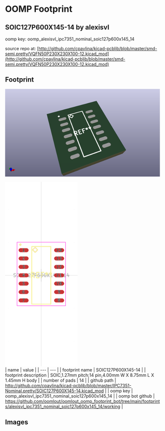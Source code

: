 # OOMP Footprint  
## SOIC127P600X145-14  by alexisvl  
  
oomp key: oomp_alexisvl_ipc7351_nominal_soic127p600x145_14  
  
source repo at: [http://github.com/cpavlina/kicad-pcblib/blob/master/smd-semi.pretty/VQFN50P230X230X100-12.kicad_mod](http://github.com/cpavlina/kicad-pcblib/blob/master/smd-semi.pretty/VQFN50P230X230X100-12.kicad_mod)  
## Footprint  
  
[![working_kicad_pcb_3d.png](working_kicad_pcb_3d_600.png)](working_kicad_pcb_3d.png)  
  
[![working.png](working_600.png)](working.png)  
| name | value | 
| --- | --- | 
| footprint name | SOIC127P600X145-14 | 
| footprint description | SOIC,1.27mm pitch;14 pin,4.00mm W X 8.75mm L X 1.45mm H body | 
| number of pads | 14 | 
| github path | http://github.com/cpavlina/kicad-pcblib/blob/master/IPC7351-Nominal.pretty/SOIC127P600X145-14.kicad_mod | 
| oomp key | oomp_alexisvl_ipc7351_nominal_soic127p600x145_14 | 
| oomp bot github | https://github.com/oomlout/oomlout_oomp_footprint_bot/tree/main/footprints/alexisvl_ipc7351_nominal_soic127p600x145_14/working | 
## Images  
